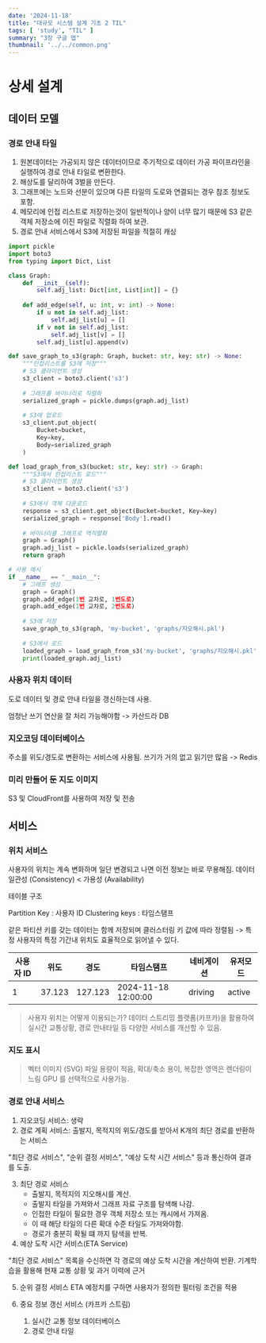 ```yaml
---
date: '2024-11-18'
title: "대규모 시스템 설계 기초 2 TIL"
tags: [ 'study', "TIL" ]
summary: "3장 구글 맵"
thumbnail: '../../common.png'
---
```


# 상세 설계

## 데이터 모델

### 경로 안내 타일

1. 원본데이터는 가공되지 않은 데이터이므로 주기적으로 데이터 가공 파이프라인을 실행하여 경로 안내 타일로 변환한다.
2. 해상도를 달리하여 3벌을 만든다.
3. 그래프에는 노드와 선분이 있으며 다른 타일의 도로와 연결되는 경우 참조 정보도 포함.
4. 메모리에 인접 리스트로 저장하는것이 일반적이나 양이 너무 많기 때문에 S3 같은 객체 저장소에 이진 파일로 직렬화 하여 보관.
5. 경로 안내 서비스에서 S3에 저장된 파일을 적절히 캐싱

```python
import pickle
import boto3
from typing import Dict, List

class Graph:
    def __init__(self):
        self.adj_list: Dict[int, List[int]] = {}
    
    def add_edge(self, u: int, v: int) -> None:
        if u not in self.adj_list:
            self.adj_list[u] = []
        if v not in self.adj_list:
            self.adj_list[v] = []
        self.adj_list[u].append(v)

def save_graph_to_s3(graph: Graph, bucket: str, key: str) -> None:
    """인접리스트를 S3에 저장"""
    # S3 클라이언트 생성
    s3_client = boto3.client('s3')
    
    # 그래프를 바이너리로 직렬화
    serialized_graph = pickle.dumps(graph.adj_list)
    
    # S3에 업로드
    s3_client.put_object(
        Bucket=bucket,
        Key=key,
        Body=serialized_graph
    )

def load_graph_from_s3(bucket: str, key: str) -> Graph:
    """S3에서 인접리스트 로드"""
    # S3 클라이언트 생성
    s3_client = boto3.client('s3')
    
    # S3에서 객체 다운로드
    response = s3_client.get_object(Bucket=bucket, Key=key)
    serialized_graph = response['Body'].read()
    
    # 바이너리를 그래프로 역직렬화
    graph = Graph()
    graph.adj_list = pickle.loads(serialized_graph)
    return graph

# 사용 예시
if __name__ == "__main__":
    # 그래프 생성
    graph = Graph()
    graph.add_edge(1번 교차로, 1번도로)
    graph.add_edge(1번 교차로, 2번도로)
    
    # S3에 저장
    save_graph_to_s3(graph, 'my-bucket', 'graphs/지오해시.pkl')
    
    # S3에서 로드
    loaded_graph = load_graph_from_s3('my-bucket', 'graphs/지오해시.pkl')
    print(loaded_graph.adj_list)
```

### 사용자 위치 데이터

도로 데이터 및 경로 안내 타일을 갱신하는데 사용.

엄청난 쓰기 연산을 잘 처리 가능해야함 -> 카산드라 DB

### 지오코딩 데이터베이스

주소를 위도/경도로 변환하는 서비스에 사용됨.
쓰기가 거의 없고 읽기만 많음 -> Redis

### 미리 만들어 둔 지도 이미지

S3 및 CloudFront를 사용하여 저장 및 전송

## 서비스

### 위치 서비스

사용자의 위치는 계속 변화하며 일단 변경되고 나면 이전 정보는 바로 무용해짐.
데이터 일관성 (Consistency) < 가용성 (Availability)

테이블 구조

Partition Key : 사용자 ID
Clustering keys : 타임스탬프

같은 파티션 키를 갖는 데이터는 함께 저장되며 클러스터링 키 값에 따라 정렬됨
-> 특정 사용자의 특정 기간내 위치도 효율적으로 읽어낼 수 있다.

| 사용자 ID | 위도     | 경도      | 타임스탬프               | 네비게이션   | 유저모드   |
|--------|--------|---------|---------------------|---------|--------|
| 1      | 37.123 | 127.123 | 2024-11-18 12:00:00 | driving | active |

> 사용자 위치는 어떻게 이용되는가?
> 데이터 스트리밍 플랫폼(카프카)을 활용하여
> 실시간 교통상황, 경로 안내타일 등 다양한 서비스를 개선할 수 있음.

### 지도 표시

> 벡터 이미지 (SVG)
> 파일 용량이 적음, 확대/축소 용이, 복잡한 영역은 렌더링이 느림
> GPU 를 선택적으로 사용가능.

### 경로 안내 서비스

1. 지오코딩 서비스: 생략
2. 경로 계획 서비스: 출발지, 목적지의 위도/경도를 받아서 K개의 최단 경로를 반환하는 서비스

"최단 경로 서비스", "순위 결정 서비스", "예상 도착 시간 서비스" 등과 통신하여 결과를 도출.

3. 최단 경로 서비스
    - 출발지, 목적지의 지오해시를 계산.
    - 출발지 타일을 가져와서 그래프 자료 구조를 탐색해 나감.
    - 인접한 타일이 필요한 경우 객체 저장소 또는 캐시에서 가져옴.
    - 이 때 해당 타일의 다른 확대 수준 타일도 가져와야함.
    - 경로가 충분히 확될 떄 까지 탐색을 반복.
4. 예상 도착 시간 서비스(ETA Service)

"최단 경로 서비스" 목록을 수신하면 각 경로의 예상 도착 시간을 계산하여 반환.
기계학습을 활용해 현재 교통 상황 및 과거 이력에 근거

5. 순위 결정 서비스
ETA 예정치를 구하면 사용자가 정의한 필터링 조건을 적용

6. 중요 정보 갱신 서비스 (카프카 스트림)
   1. 실시간 교통 정보 데이터베이스
   2. 경로 안내 타일
